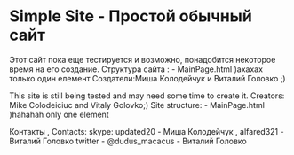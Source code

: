 Simple Site - Простой обычный сайт
==========



Этот сайт пока еще тестируется и возможно, понадобится некоторое время на его создание.
Структура сайта : - MainPage.html )ахахах только один елемент
Создатели:Миша Колодейчук и Виталий Головко ;)


This site is still being tested and may need some time to create it.
Creators: Mike Colodeiciuc and Vitaly Golovko;)
Site structure: - MainPage.html  )hahahah only one element


Контакты , Contacts:
skype: updated20  - Миша Колодейчук , alfared321 - Виталий Головко
twitter - @dudus_macacus - Виталий Головко

